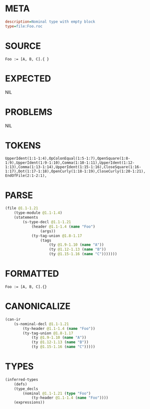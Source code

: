 # META
~~~ini
description=Nominal type with empty block
type=file:Foo.roc
~~~
# SOURCE
~~~roc
Foo := [A, B, C].{ }
~~~
# EXPECTED
NIL
# PROBLEMS
NIL
# TOKENS
~~~zig
UpperIdent(1:1-1:4),OpColonEqual(1:5-1:7),OpenSquare(1:8-1:9),UpperIdent(1:9-1:10),Comma(1:10-1:11),UpperIdent(1:12-1:13),Comma(1:13-1:14),UpperIdent(1:15-1:16),CloseSquare(1:16-1:17),Dot(1:17-1:18),OpenCurly(1:18-1:19),CloseCurly(1:20-1:21),
EndOfFile(2:1-2:1),
~~~
# PARSE
~~~clojure
(file @1.1-1.21
	(type-module @1.1-1.4)
	(statements
		(s-type-decl @1.1-1.21
			(header @1.1-1.4 (name "Foo")
				(args))
			(ty-tag-union @1.8-1.17
				(tags
					(ty @1.9-1.10 (name "A"))
					(ty @1.12-1.13 (name "B"))
					(ty @1.15-1.16 (name "C")))))))
~~~
# FORMATTED
~~~roc
Foo := [A, B, C].{}
~~~
# CANONICALIZE
~~~clojure
(can-ir
	(s-nominal-decl @1.1-1.21
		(ty-header @1.1-1.4 (name "Foo"))
		(ty-tag-union @1.8-1.17
			(ty @1.9-1.10 (name "A"))
			(ty @1.12-1.13 (name "B"))
			(ty @1.15-1.16 (name "C")))))
~~~
# TYPES
~~~clojure
(inferred-types
	(defs)
	(type_decls
		(nominal @1.1-1.21 (type "Foo")
			(ty-header @1.1-1.4 (name "Foo"))))
	(expressions))
~~~
